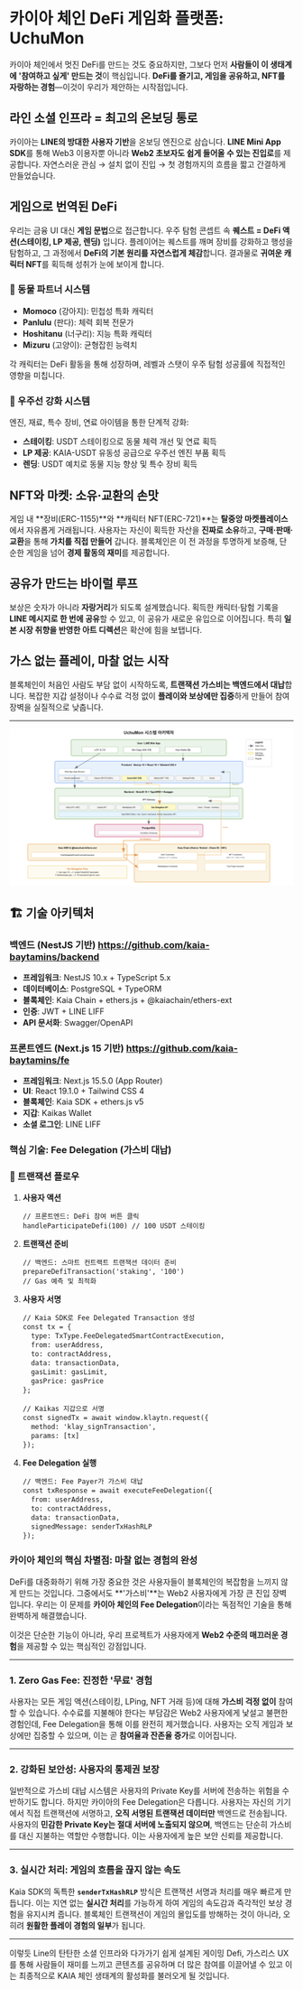 # 카이아 체인 DeFi 게임화 플랫폼: UchuMon

카이아 체인에서 멋진 DeFi를 만드는 것도 중요하지만, 그보다 먼저 **사람들이 이 생태계에 '참여하고 싶게' 만드는 것**이 핵심입니다.
**DeFi를 즐기고, 게임을 공유하고, NFT를 자랑하는 경험**—이것이 우리가 제안하는 시작점입니다.

## 라인 소셜 인프라 = 최고의 온보딩 통로

카이아는 **LINE의 방대한 사용자 기반**을 온보딩 엔진으로 삼습니다.
**LINE Mini App SDK**를 통해 Web3 이용자뿐 아니라 **Web2 초보자도 쉽게 들어올 수 있는 진입로**를 제공합니다. 자연스러운 관심 → 설치 없이 진입 → 첫 경험까지의 흐름을 짧고 간결하게 만들었습니다.

## 게임으로 번역된 DeFi

우리는 금융 UI 대신 **게임 문법**으로 접근합니다.
우주 탐험 콘셉트 속 **퀘스트 = DeFi 액션(스테이킹, LP 제공, 렌딩)** 입니다. 플레이어는 퀘스트를 깨며 장비를 강화하고 행성을 탐험하고, 그 과정에서 **DeFi의 기본 원리를 자연스럽게 체감**합니다. 결과물로 **귀여운 캐릭터 NFT**를 획득해 성취가 눈에 보이게 합니다.

### 🐾 동물 파트너 시스템

- **Momoco** (강아지): 민첩성 특화 캐릭터
- **Panlulu** (판다): 체력 회복 전문가
- **Hoshitanu** (너구리): 지능 특화 캐릭터
- **Mizuru** (고양이): 균형잡힌 능력치

각 캐릭터는 DeFi 활동을 통해 성장하며, 레벨과 스탯이 우주 탐험 성공률에 직접적인 영향을 미칩니다.

### 🚀 우주선 강화 시스템

엔진, 재료, 특수 장비, 연료 아이템을 통한 단계적 강화:

- **스테이킹**: USDT 스테이킹으로 동물 체력 개선 및 연료 획득
- **LP 제공**: KAIA-USDT 유동성 공급으로 우주선 엔진 부품 획득
- **렌딩**: USDT 예치로 동물 지능 향상 및 특수 장비 획득

## NFT와 마켓: 소유·교환의 손맛

게임 내 **장비(ERC-1155)**와 **캐릭터 NFT(ERC-721)**는 **탈중앙 마켓플레이스**에서 자유롭게 거래됩니다.
사용자는 자신이 획득한 자산을 **진짜로 소유**하고, **구매·판매·교환**을 통해 **가치를 직접 만들어** 갑니다. 블록체인은 이 전 과정을 투명하게 보증해, 단순한 게임을 넘어 **경제 활동의 재미**를 제공합니다.

## 공유가 만드는 바이럴 루프

보상은 숫자가 아니라 **자랑거리**가 되도록 설계했습니다.
획득한 캐릭터·탐험 기록을 **LINE 메시지로 한 번에 공유**할 수 있고, 이 공유가 새로운 유입으로 이어집니다. 특히 **일본 시장 취향을 반영한 아트 디렉션**은 확산에 힘을 보탭니다.

## 가스 없는 플레이, 마찰 없는 시작

블록체인이 처음인 사람도 부담 없이 시작하도록, **트랜잭션 가스비는 백엔드에서 대납**합니다.
복잡한 지갑 설정이나 수수료 걱정 없이 **플레이와 보상에만 집중**하게 만들어 참여 장벽을 실질적으로 낮춥니다.

---

![image](./uchumon-architecture.png)

## 🏗️ 기술 아키텍처

### 백엔드 (NestJS 기반)  https://github.com/kaia-baytamins/backend

- **프레임워크**: NestJS 10.x + TypeScript 5.x
- **데이터베이스**: PostgreSQL + TypeORM
- **블록체인**: Kaia Chain + ethers.js + @kaiachain/ethers-ext
- **인증**: JWT + LINE LIFF
- **API 문서화**: Swagger/OpenAPI

### 프론트엔드 (Next.js 15 기반) https://github.com/kaia-baytamins/fe

- **프레임워크**: Next.js 15.5.0 (App Router)
- **UI**: React 19.1.0 + Tailwind CSS 4
- **블록체인**: Kaia SDK + ethers.js v5
- **지갑**: Kaikas Wallet
- **소셜 로그인**: LINE LIFF

### 핵심 기술: Fee Delegation (가스비 대납)

### 🔄 트랜잭션 플로우

1. **사용자 액션**
    
    ```tsx
    // 프론트엔드: DeFi 참여 버튼 클릭
    handleParticipateDefi(100) // 100 USDT 스테이킹
    
    ```
    
2. **트랜잭션 준비**
    
    ```tsx
    // 백엔드: 스마트 컨트랙트 트랜잭션 데이터 준비
    prepareDefiTransaction('staking', '100')
    // Gas 예측 및 최적화
    
    ```
    
3. **사용자 서명**
    
    ```tsx
    // Kaia SDK로 Fee Delegated Transaction 생성
    const tx = {
      type: TxType.FeeDelegatedSmartContractExecution,
      from: userAddress,
      to: contractAddress,
      data: transactionData,
      gasLimit: gasLimit,
      gasPrice: gasPrice
    };
    
    // Kaikas 지갑으로 서명
    const signedTx = await window.klaytn.request({
      method: 'klay_signTransaction',
      params: [tx]
    });
    
    ```
    
4. **Fee Delegation 실행**
    
    ```tsx
    // 백엔드: Fee Payer가 가스비 대납
    const txResponse = await executeFeeDelegation({
      from: userAddress,
      to: contractAddress,
      data: transactionData,
      signedMessage: senderTxHashRLP
    });
    
    ```
    

### **카이아 체인의 핵심 차별점: 마찰 없는 경험의 완성**

DeFi를 대중화하기 위해 가장 중요한 것은 사용자들이 블록체인의 복잡함을 느끼지 않게 만드는 것입니다. 그중에서도 **'가스비'**는 Web2 사용자에게 가장 큰 진입 장벽입니다. 우리는 이 문제를 **카이아 체인의 Fee Delegation**이라는 독점적인 기술을 통해 완벽하게 해결했습니다.

이것은 단순한 기능이 아니라, 우리 프로젝트가 사용자에게 **Web2 수준의 매끄러운 경험**을 제공할 수 있는 핵심적인 강점입니다.

---

### **1. Zero Gas Fee: 진정한 '무료' 경험**

사용자는 모든 게임 액션(스테이킹, LPing, NFT 거래 등)에 대해 **가스비 걱정 없이** 참여할 수 있습니다. 수수료를 지불해야 한다는 부담감은 Web2 사용자에게 낯설고 불편한 경험인데, Fee Delegation을 통해 이를 완전히 제거했습니다. 사용자는 오직 게임과 보상에만 집중할 수 있으며, 이는 곧 **참여율과 잔존율 증가**로 이어집니다.

---

### **2. 강화된 보안성: 사용자의 통제권 보장**

일반적으로 가스비 대납 시스템은 사용자의 Private Key를 서버에 전송하는 위험을 수반하기도 합니다. 하지만 카이아의 Fee Delegation은 다릅니다. 사용자는 자신의 기기에서 직접 트랜잭션에 서명하고, **오직 서명된 트랜잭션 데이터만** 백엔드로 전송됩니다. 사용자의 **민감한 Private Key는 절대 서버에 노출되지 않으며**, 백엔드는 단순히 가스비를 대신 지불하는 역할만 수행합니다. 이는 사용자에게 높은 보안 신뢰를 제공합니다.

---

### **3. 실시간 처리: 게임의 흐름을 끊지 않는 속도**

Kaia SDK의 독특한 **`senderTxHashRLP`** 방식은 트랜잭션 서명과 처리를 매우 빠르게 만듭니다. 이는 지연 없는 **실시간 처리**를 가능하게 하여 게임의 속도감과 즉각적인 보상 경험을 유지시켜 줍니다. 블록체인 트랜잭션이 게임의 몰입도를 방해하는 것이 아니라, 오히려 **원활한 플레이 경험의 일부**가 됩니다.

---

이렇듯 Line의 탄탄한 소셜 인프라와 다가가기 쉽게 설계된 게이밍 Defi, 가스리스 UX를 통해 사람들이 재미를 느끼고 콘텐츠를 공유하며 더 많은 참여를 이끌어낼 수 있고 이는 최종적으로 KAIA 체인 생태계의 활성화를 불러오게 될 것입니다.